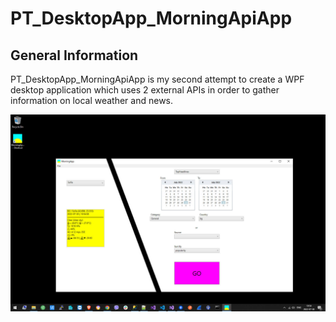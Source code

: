 # PT_DesktopApp_MorningApiApp

## General Information

PT_DesktopApp_MorningApiApp is my second attempt to create a WPF desktop application which uses 2 external APIs in order to gather information on local weather and news.

![cover](/res/images/cover.jpg)
